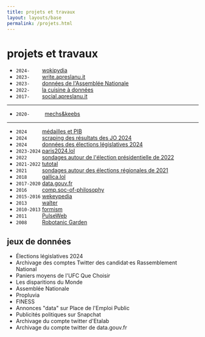 ```yaml
---
title: projets et travaux
layout: layouts/base
permalink: /projets.html
---
```


# projets et travaux

- `2024-    ` [wokipydia](https://github.com/taniki/wokipydia)
- `2023-    ` [write.apreslanu.it](https://write.apreslanu.it)
- `2023-    ` [données de l'Assemblée Nationale](https://github.com/taniki/assemblee-nationale)
- `2022-    ` [la cuisine à données](https://data.11d.im/)
- `2017-    ` [social.apreslanu.it](https://social.apreslanu.it)

---

- `2020-     ` [mechs&keebs](https://www.instagram.com/tkmechs/)

--- 

- `2024     ` [médailles et PIB](https://observablehq.com/@taniki/paris2024-medailles-pib)
- `2024     ` [scraping des résultats des JO 2024](https://github.com/taniki/paris2024-data)
- `2024     ` [données des élections législatives 2024](https://github.com/taniki/legislatives-2024)
- `2023-2024` [paris2024.lol](https://paris2024.lol/)
- `2022     ` [sondages autour de l'élection présidentielle de 2022](https://observablehq.com/collection/@taniki/election-presidentielle-france-2022)
- `2021-2022` [tutotal](https://observablehq.com/@taniki/tutotal-2022)
- `2021     ` [sondages autour des élections régionales de 2021](https://observablehq.com/collection/@taniki/elections-regionales-france-2021)
- `2018     ` [gallica.lol](https://github.com/taniki/gallicalol)
- `2017-2020` [data.gouv.fr](https://www.data.gouv.fr/fr/)
- `2016     ` [comp.soc-of-philosophy](https://github.com/taniki/comp.soc-of-philosophy)
- `2015-2016` [wekeypedia](http://wekeypedia.github.io/)
- `2013     ` [walter](https://github.com/taniki/walter)
- `2010-2013` [formism](http://formism.net/)
- `2011     ` [PulseWeb](https://pulseweb.cortext.net/)
- `2008     ` [Robotanic Garden](https://github.com/taniki/robotanic-garden)


## jeux de données

- Élections législatives 2024
- Archivage des comptes Twitter des candidat·es Rassemblement National
- Paniers moyens de l'UFC Que Choisir
- Les disparitions du Monde
- Assemblée Nationale
- Propluvia
- FINESS
- Annonces "data" sur Place de l'Emploi Public
- Publicités politiques sur Snapchat
- Archivage du compte twitter d'Etalab
- Archivage du compte twitter de data.gouv.fr
